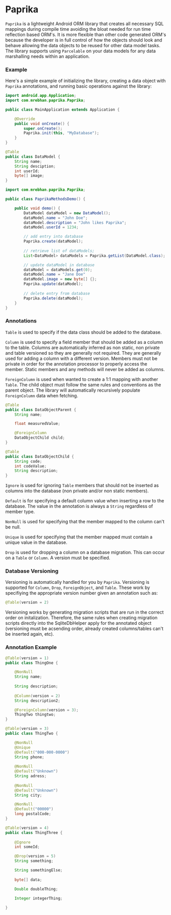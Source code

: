 Paprika
=======

`Paprika` is a lightweight Android ORM library that creates all necessary SQL mappings during compile time avoiding the bloat needed for run time reflection based ORM's. It is more flexible than other code generated ORM's because the developer is in full control of how the objects should look and behave allowing the data objects to be reused for other data model tasks. The library supports using `Parcelable` on your data models for any data marshalling needs within an application.

### Example

Here's a simple example of initializing the library, creating a data object with `Paprika` annotations, and running basic operations against the library:

```java
import android.app.Application;
import com.mrebhan.paprika.Paprika;

public class MainApplication extends Application {

	@Override
	public void onCreate() {
		super.onCreate();
		Paprika.init(this, "MyDatabase");
	}
}
```

```java
@Table
public class DataModel {
	String name;
	String desciption;
	int userId;
	byte[] image;
}
```

```java
import com.mrebhan.paprika.Paprika;

public class PaprikaMethodsDemo() {

	public void demo() {
		DataModel dataModel = new DataModel();
		dataModel.name = "John Doe";
		dataModel.description = "John likes Paprika";
		dataModel.userId = 1234;

		// add entry into database
		Paprika.create(dataModel);
		
		// retrieve list of dataModels;
		List<DataModel> dataModels = Paprika.getList(DataModel.class);

		// update dataModel in database
		dataModel = dataModels.get(0);
		dataModel.name = "Jane Doe"
		dataModel.image = new byte[] {};
		Paprika.update(dataModel);
	
		// delete entry from database
		Paprika.delete(dataModel);
	}
}
```
### Annotations

`Table` is used to specify if the data class should be added to the database.

`Column` is used to specify a field member that should be added as a column to the table. Columns are automatically inferred as non static, non private and table versioned so they are generally not required. They are generally used for adding a column with a different version. Members must not be private in order for the annotation processor to properly access the member. Static members and any methods will never be added as columns.

`ForeignColumn` is used when wanted to create a 1:1 mapping with another `Table`. The child object must follow the same rules and conventions as the parent object. The library will automatically recursively populate `ForeignColumn` data when fetching.

```java
@Table 
public class DataObjectParent {
	String name;

	float measuredValue;

	@ForeignColumn
	DataObjectChild child;
}
```
```java
@Table
public class DataObjectChild {
	String code;
	int codeValue;
	String description;
}
```

`Ignore` is used for ignoring `Table` members that should not be inserted as columns into the database (non private and/or non static members).

`Default` is for specifying a default column value when inserting a row to the database. The value in the annotation is always a `String` regardless of member type.

`NonNull` is used for specifying that the member mapped to the column can't be null.

`Unique` is used for specifying that the member mapped must contain a unique value in the database.

`Drop` is used for dropping a column on a database migration. This can occur on a `Table` or `Column`. A version must be specified.

### Database Versioning

Versioning is automatically handled for you by `Paprika`. Versioning is supported for `Column`, `Drop`, `ForeignObject`, and `Table`. These work by specifiying the appropriate version number given an annotation such as:

```java
@Table(version = 2)
```

Versioning works by generating migration scripts that are run in the correct order on initalization. Therefore, the same rules when creating migration scripts directly into the SqliteDbHelper apply for the annotated object (versioning must be acsending order, already created columns/tables can't be inserted again, etc).

### Annotation Example

```java
@Table(version = 1)
public class ThingOne {

	@NonNull
	String name;
	
	String description;
	
	@Column(version = 2)
	String description2;

	@ForeignColumn(version = 3);
	ThingTwo thingtwo;
}

@Table(version = 3)
public class ThingTwo {

	@NonNull
	@Unique
	@Default("000-000-0000")
	String phone;
	
	@NonNull
	@Default("Unknown")
	String adress;
	
	@NonNull
	@Default("Unknown")
	String city;

	@NonNull
	@Default("00000")
	long postalCode;
}

@Table(version = 4)
public class ThingThree {
	
	@Ignore
	int someId;

	@Drop(version = 5)
	String something;

	String somethingElse;
	
	byte[] data;

	Double doubleThing;
	
	Integer integerThing;

}

```
